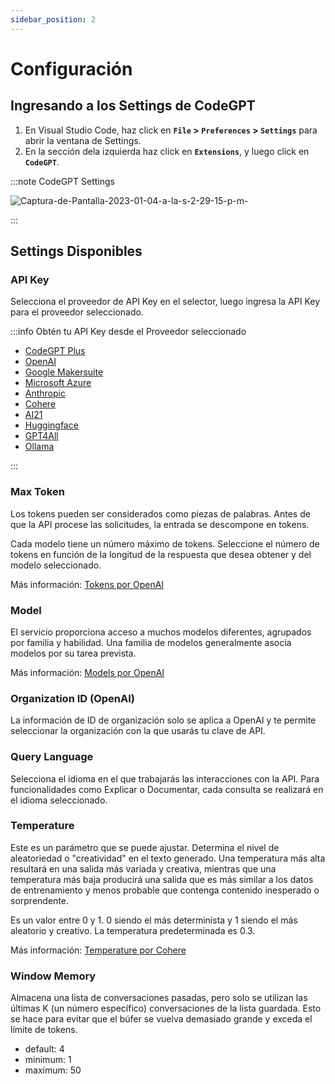 ```yaml
---
sidebar_position: 2
---
```


# Configuración

## Ingresando a los Settings de CodeGPT
1. En Visual Studio Code, haz click en **`File` > `Preferences` > `Settings`** para abrir la ventana de Settings.  
2. En la sección dela izquierda haz click en **`Extensions`**, y luego click en **`CodeGPT`**.

:::note CodeGPT Settings

![Captura-de-Pantalla-2023-01-04-a-la-s-2-29-15-p-m-](https://github-production-user-asset-6210df.s3.amazonaws.com/6216945/274431737-b31ae5a8-8636-4a75-a32b-79062d0087de.png)

:::

## Settings Disponibles

### API Key

Selecciona el proveedor de API Key en el selector, luego ingresa la API Key para el proveedor seleccionado.

:::info Obtén tu API Key desde el Proveedor seleccionado

- [CodeGPT Plus](/docs/tutorial-ai-providers/judini)
- [OpenAI](/docs/tutorial-ai-providers/openai)
- [Google Makersuite](/docs/tutorial-ai-providers/google)
- [Microsoft Azure](/docs/tutorial-ai-providers/microsoft-azure)
- [Anthropic](/docs/tutorial-ai-providers/anthropic)
- [Cohere](/docs/tutorial-ai-providers/cohere)
- [AI21](/docs/tutorial-ai-providers/ai21)
- [Huggingface](/docs/tutorial-ai-providers/huggingface)
- [GPT4All](/docs/tutorial-ai-providers/gpt4all)
- [Ollama](/docs/tutorial-ai-providers/judini)
  
:::

### Max Token
Los tokens pueden ser considerados como piezas de palabras. Antes de que la API procese las solicitudes, la entrada se descompone en tokens.

Cada modelo tiene un número máximo de tokens. Seleccione el número de tokens en función de la longitud de la respuesta que desea obtener y del modelo seleccionado.

Más información: [Tokens por OpenAI](https://help.openai.com/en/articles/4936856-what-are-tokens-and-how-to-count-them)

### Model
El servicio proporciona acceso a muchos modelos diferentes, agrupados por familia y habilidad. Una familia de modelos generalmente asocia modelos por su tarea prevista.

Más información: [Models por OpenAI](https://beta.openai.com/docs/models/overview)

### Organization ID (OpenAI)
La información de ID de organización solo se aplica a OpenAI y te permite seleccionar la organización con la que usarás tu clave de API.

### Query Language
Selecciona el idioma en el que trabajarás las interacciones con la API. Para funcionalidades como Explicar o Documentar, cada consulta se realizará en el idioma seleccionado.

### Temperature
Este es un parámetro que se puede ajustar. Determina el nivel de aleatoriedad o "creatividad" en el texto generado. Una temperatura más alta resultará en una salida más variada y creativa, mientras que una temperatura más baja producirá una salida que es más similar a los datos de entrenamiento y menos probable que contenga contenido inesperado o sorprendente.

Es un valor entre 0 y 1. 0 siendo el más determinista y 1 siendo el más aleatorio y creativo. La temperatura predeterminada es 0.3.

Más información: [Temperature por Cohere](https://docs.cohere.ai/docs/temperature)

### Window Memory

Almacena una lista de conversaciones pasadas, pero solo se utilizan las últimas K (un número específico) conversaciones de la lista guardada. Esto se hace para evitar que el búfer se vuelva demasiado grande y exceda el límite de tokens.

- default: 4
- minimum: 1
- maximum: 50
